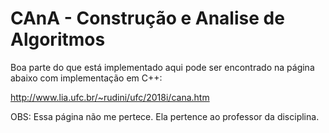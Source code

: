 # CAnA - Construção e Analise de Algoritmos

Boa parte do que está implementado aqui pode ser encontrado na página abaixo com implementação em C++:

http://www.lia.ufc.br/~rudini/ufc/2018i/cana.htm

OBS: Essa página não me pertece. Ela pertence ao professor da disciplina.
